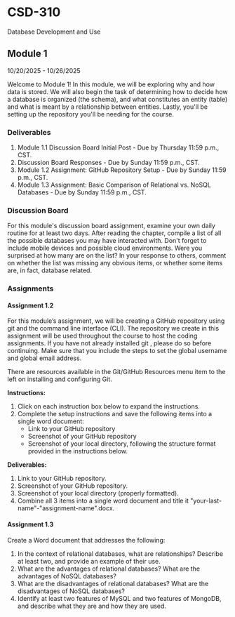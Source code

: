 # CSD-310
Database Development and Use

## Module 1
10/20/2025 - 10/26/2025

Welcome to Module 1! In this module, we will be exploring why and how data is stored. We will also begin the task of determining how to decide how a database is organized (the schema), and what constitutes an entity (table) and what is meant by a relationship between entities. Lastly, you'll be setting up the repository you'll be needing for the course.

### Deliverables
1) Module 1.1 Discussion Board Initial Post - Due by Thursday 11:59 p.m., CST.
2) Discussion Board Responses - Due by Sunday 11:59 p.m., CST.
3) Module 1.2 Assignment: GitHub Repository Setup - Due by Sunday 11:59 p.m., CST.
4) Module 1.3 Assignment: Basic Comparison of Relational vs. NoSQL Databases - Due by Sunday 11:59 p.m., CST.

### Discussion Board
For this module's discussion board assignment, examine your own daily routine for at least two days. After reading the chapter, compile a list of all the possible databases you may have interacted with. Don't forget to include mobile devices and possible cloud environments. Were you surprised at how many are on the list? In your response to others, comment on whether the list was missing any obvious items, or whether some items are, in fact, database related.

### Assignments
#### Assignment 1.2
For this module’s assignment, we will be creating a GitHub repository using git and the command line interface (CLI). The repository we create in this assignment will be used throughout the course to host the coding assignments. If you have not already installed git , please do so before continuing. Make sure that you include the steps to set the global username and global email address.

There are resources available in the Git/GitHub Resources menu item to the left on installing and configuring Git.

**Instructions:**

1) Click on each instruction box below to expand the instructions.
2) Complete the setup instructions and save the following items into a single word document:
    - Link to your GitHub repository
    - Screenshot of your GitHub repository
    - Screenshot of your local directory, following the structure format provided in the instructions below.

**Deliverables:**
1) Link to your GitHub repository.
2) Screenshot of your GitHub repository.
3) Screenshot of your local directory (properly formatted).
4) Combine all 3 items into a single word document and title it "your-last-name"-"assignment-name".docx.

#### Assignment 1.3
Create a Word document that addresses the following:

1) In the context of relational databases, what are relationships? Describe at least two, and provide an example of their use.
2) What are the advantages of relational databases? What are the advantages of NoSQL databases?
3) What are the disadvantages of relational databases? What are the disadvantages of NoSQL databases?
4) Identify at least two features of MySQL and two features of MongoDB, and describe what they are and how they are used.
